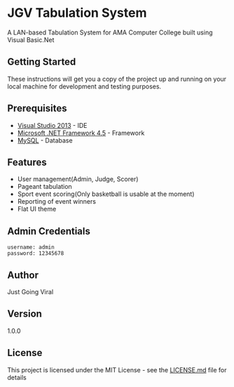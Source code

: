 # JGV Tabulation System
A LAN-based Tabulation System for AMA Computer College built using Visual Basic.Net

## Getting Started
These instructions will get you a copy of the project up and running on your local machine for development and testing purposes.

## Prerequisites
* [Visual Studio 2013](https://www.visualstudio.com/vs/older-downloads/) - IDE
* [Microsoft .NET Framework 4.5](https://www.microsoft.com/en-us/download/details.aspx?id=30653) - Framework
* [MySQL](https://www.mysql.com/) - Database

## Features

* User management(Admin, Judge, Scorer)
* Pageant tabulation
* Sport event scoring(Only basketball is usable at the moment)
* Reporting of event winners
* Flat UI theme

## Admin Credentials
```
username: admin
password: 12345678
```

## Author

Just Going Viral

## Version

1.0.0

## License

This project is licensed under the MIT License - see the [LICENSE.md](LICENSE.md) file for details
